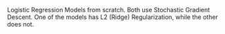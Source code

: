 Logistic Regression Models from scratch. Both use Stochastic Gradient Descent. One of the models has L2 (Ridge) Regularization, while the other does not.
